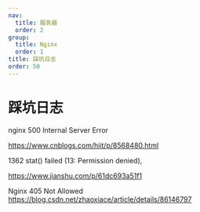 ```yaml
---
nav:
  title: 服务器
  order: 2
group:
  title: Nginx
  order: 1
title: 踩坑日志
order: 50
---
```


# 踩坑日志

nginx 500 Internal Server Error

https://www.cnblogs.com/hiit/p/8568480.html

1362 stat() failed (13: Permission denied),

https://www.jianshu.com/p/61dc693a51f1


Nginx 405 Not Allowed
https://blog.csdn.net/zhaoxiace/article/details/86146797